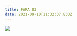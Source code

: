 ```yaml
---
title: FARA 83
date: 2021-09-10T11:32:37.833Z
---
```

![](/images/uploads/screenshot-2021-09-10-at-13.32.29.png)